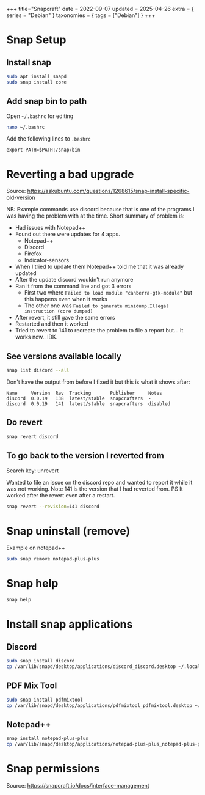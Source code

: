 +++
title="Snapcraft"
date = 2022-09-07
updated = 2025-04-26
extra = { series = "Debian" }
taxonomies = { tags = ["Debian"] }
+++

# Snap Setup

## Install snap

```sh
sudo apt install snapd
sudo snap install core
```

## Add snap bin to path

Open `~/.bashrc` for editing

```sh
nano ~/.bashrc
```

Add the following lines to `.bashrc`

```
export PATH=$PATH:/snap/bin
```

# Reverting a bad upgrade

Source: <https://askubuntu.com/questions/1268615/snap-install-specific-old-version>

NB: Example commands use discord because that is one of the programs I was having the problem with at the time.
Short summary of problem is:

- Had issues with Notepad++
- Found out there were updates for 4 apps.
  - Notepad++
  - Discord
  - Firefox
  - Indicator-sensors
- When I tried to update them Notepad++ told me that it was already updated
- After the update discord wouldn't run anymore
- Ran it from the command line and got 3 errors
  - First two where `Failed to load module "canberra-gtk-module"` but this happens even when it works
  - The other one was `Failed to generate minidump.Illegal instruction (core dumped)`
- After revert, it still gave the same errors
- Restarted and then it worked
- Tried to revert to 141 to recreate the problem to file a report but... It works now.. IDK.

## See versions available locally

```sh
snap list discord --all
```

Don't have the output from before I fixed it but this is what it shows after:

```
Name     Version  Rev  Tracking       Publisher     Notes
discord  0.0.19   138  latest/stable  snapcrafters  -
discord  0.0.19   141  latest/stable  snapcrafters  disabled
```

## Do revert

```sh
snap revert discord
```

## To go back to the version I reverted from

Search key: unrevert

Wanted to file an issue on the discord repo and wanted to report it while it was not working.
Note 141 is the version that I had reverted from. PS It worked after the revert even after a restart.

```sh
snap revert --revision=141 discord
```

# Snap uninstall (remove)

Example on notepad++

```sh
sudo snap remove notepad-plus-plus
```

# Snap help

```sh
snap help
```

# Install snap applications

## Discord

```sh
sudo snap install discord
cp /var/lib/snapd/desktop/applications/discord_discord.desktop ~/.local/share/applications/
```

## PDF Mix Tool

```sh
sudo snap install pdfmixtool
cp /var/lib/snapd/desktop/applications/pdfmixtool_pdfmixtool.desktop ~/.local/share/applications/
```

## Notepad++

```sh
snap install notepad-plus-plus
cp /var/lib/snapd/desktop/applications/notepad-plus-plus_notepad-plus-plus.desktop  ~/.local/share/applications/
```

# Snap permissions

Source: <https://snapcraft.io/docs/interface-management>
